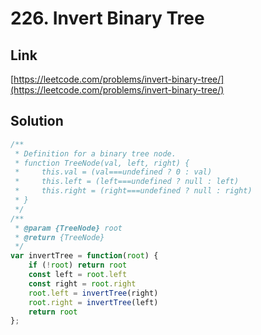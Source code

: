# 226. Invert Binary Tree

<a name="W1kTC"></a>
## Link
[https://leetcode.com/problems/invert-binary-tree/](https://leetcode.com/problems/invert-binary-tree/)
<a name="OKddq"></a>
## Solution
```javascript
/**
 * Definition for a binary tree node.
 * function TreeNode(val, left, right) {
 *     this.val = (val===undefined ? 0 : val)
 *     this.left = (left===undefined ? null : left)
 *     this.right = (right===undefined ? null : right)
 * }
 */
/**
 * @param {TreeNode} root
 * @return {TreeNode}
 */
var invertTree = function(root) {
    if (!root) return root
    const left = root.left
    const right = root.right
    root.left = invertTree(right)
    root.right = invertTree(left)
    return root
};
```


